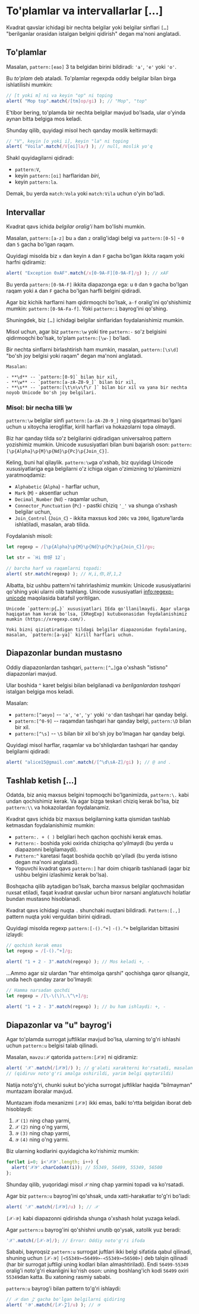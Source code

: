 # To'plamlar va intervallarlar [...]

Kvadrat qavslar ichidagi bir nechta belgilar yoki belgilar sinflari `[…]` "berilganlar orasidan istalgan belgini qidirish" degan ma'noni anglatadi.

## To'plamlar

Masalan, `pattern:[eao]` 3 ta belgidan birini bildiradi: `'a'`, `'e'` yoki `'o'`.

Bu *to'plam* deb ataladi. To'plamlar regexpda oddiy belgilar bilan birga ishlatilishi mumkin:

```js run
// [t yoki m] ni va keyin "op" ni toping
alert( "Mop top".match(/[tm]op/gi) ); // "Mop", "top"
```

E'tibor bering, to'plamda bir nechta belgilar mavjud bo'lsada, ular o'yinda aynan bitta belgiga mos keladi.

Shunday qilib, quyidagi misol hech qanday moslik keltirmaydi:

```js run
// "V", keyin [o yoki i], keyin "la" ni toping
alert( "Voila".match(/V[oi]la/) ); // null, moslik yo'q
```

Shakl quyidagilarni qidiradi:

- `pattern:V`,
- keyin `pattern:[oi]` harflaridan *biri*,
- keyin `pattern:la`.

Demak, bu yerda `match:Vola` yoki `match:Vila` uchun o'yin bo'ladi.

## Intervallar

Kvadrat qavs ichida *belgilar oralig'i* ham bo'lishi mumkin.

Masalan, `pattern:[a-z]` bu `a` dan `z` oralig'idagi belgi va `pattern:[0-5]` - `0` dan `5` gacha bo'lgan raqam.

Quyidagi misolda biz `x` dan keyin `A` dan `F` gacha bo'lgan ikkita raqam yoki harfni qidiramiz:

```js run
alert( "Exception 0xAF".match(/x[0-9A-F][0-9A-F]/g) ); // xAF
```

Bu yerda `pattern:[0-9A-F]` ikkita diapazonga ega: u `0` dan `9` gacha bo'lgan raqam yoki `A` dan `F` gacha bo'lgan harfli belgini qidiradi.

Agar biz kichik harflarni ham qidirmoqchi bo'lsak, `a-f` oralig'ini qo'shishimiz mumkin: `pattern:[0-9A-Fa-f]`. Yoki `pattern:i` bayrog'ini qo'shing.

Shuningdek, biz `[…]` ichidagi belgilar sinflaridan foydalanishimiz mumkin.

Misol uchun, agar biz `pattern:\w` yoki tire `pattern:-` so'z belgisini qidirmoqchi bo'lsak, to'plam `pattern:[\w-]` bo'ladi.

Bir nechta sinflarni birlashtirish ham mumkin, masalan, `pattern:[\s\d]` "bo'sh joy belgisi yoki raqam" degan ma'noni anglatadi.

```smart header="Belgilar sinflari ma'lum belgilar to'plami uchun stenografiyadir"
Masalan:

- **\d** -- `pattern:[0-9]` bilan bir xil,
- **\w** -- `pattern:[a-zA-Z0-9_]` bilan bir xil,
- **\s** -- `pattern:[\t\n\v\f\r ]` bilan bir xil va yana bir nechta noyob Unicode bo'sh joy belgilari.
```

### Misol: bir necha tilli \w

`pattern:\w` belgilar sinfi `pattern:[a-zA-Z0-9_]` ning qisqartmasi bo'lgani uchun u xitoycha ierogliflar, kirill harflari va hokazolarni topa olmaydi.

Biz har qanday tilda so'z belgilarini qidiradigan universalroq pattern yozishimiz mumkin. Unicode xususiyatlari bilan buni bajarish oson: `pattern:[\p{Alpha}\p{M}\p{Nd}\p{Pc}\p{Join_C}]`.

Keling, buni hal qilaylik. `pattern:\w`ga o'xshab, biz quyidagi Unicode xususiyatlariga ega belgilarni o'z ichiga olgan o'zimizning to'plamimizni yaratmoqdamiz:

- `Alphabetic` (`Alpha`) - harflar uchun,
- `Mark` (`M`) - aksentlar uchun
- `Decimal_Number` (`Nd`) - raqamlar uchun,
- `Connector_Punctuation` (`Pc`) - pastki chiziq `'_'` va shunga o'xshash belgilar uchun,
- `Join_Control` (`Join_C`) - ikkita maxsus kod `200c` va `200d`, ligature'larda ishlatiladi, masalan, arab tilida.

Foydalanish misoli:

```js run
let regexp = /[\p{Alpha}\p{M}\p{Nd}\p{Pc}\p{Join_C}]/gu;

let str = `Hi 你好 12`;

// barcha harf va raqamlarni topadi:
alert( str.match(regexp) ); // H,i,你,好,1,2
```

Albatta, biz ushbu pattern'ni tahrirlashimiz mumkin: Unicode xususiyatlarini qo'shing yoki ularni olib tashlang. Unicode xususiyatlari <info:regexp-unicode> maqolasida batafsil yoritilgan.

```warn header="Unicode xususiyatlari IE da qo'llab-quvvatlanmaydi"
Unicode `pattern:p{…}` xususiyatlari IEda qo'llanilmaydi. Agar ularga haqiqatan ham kerak bo'lsa, [XRegExp] kutubxonasidan foydalanishimiz mumkin (https://xregexp.com/).

Yoki bizni qiziqtiradigan tildagi belgilar diapazonidan foydalaning, masalan, `pattern:[a-ya]` kirill harflari uchun.
```

## Diapazonlar bundan mustasno

Oddiy diapazonlardan tashqari, `pattern:[^…]`ga o'xshash "istisno" diapazonlari mavjud.

Ular boshida `^` karet belgisi bilan belgilanadi va *berilganlardan tashqari* istalgan belgiga mos keladi.

Masalan:

- `pattern:[^aeyo]` -- `'a'`, `'e'`, `'y'` yoki `'o'`dan tashqari har qanday belgi.
- `pattern:[^0-9]` -- raqamdan tashqari har qanday belgi, `pattern:\D` bilan bir xil.
- `pattern:[^\s]` -- `\S` bilan bir xil bo'sh joy bo'lmagan har qanday belgi.

Quyidagi misol harflar, raqamlar va bo'shliqlardan tashqari har qanday belgilarni qidiradi:

```js run
alert( "alice15@gmail.com".match(/[^\d\sA-Z]/gi) ); // @ and .
```

## Tashlab ketish […]

Odatda, biz aniq maxsus belgini topmoqchi bo'lganimizda, `pattern:\.` kabi undan qochishimiz kerak. Va agar bizga teskari chiziq kerak bo'lsa, biz `pattern:\\` va hokazolardan foydalanamiz.

Kvadrat qavs ichida biz maxsus belgilarning katta qismidan tashlab ketmasdan foydalanishimiz mumkin:

- `pattern:. + ( )` belgilari hech qachon qochishi kerak emas.
- `Pattern:-` boshida yoki oxirida chiziqcha qo'yilmaydi (bu yerda u diapazonni belgilamaydi).
- `Pattern:^` karetasi faqat boshida qochib qo'yiladi (bu yerda istisno degan ma'noni anglatadi).
- Yopuvchi kvadrat qavs `pattern:]` har doim chiqarib tashlanadi (agar biz ushbu belgini izlashimiz kerak bo'lsa).

Boshqacha qilib aytadigan bo'lsak, barcha maxsus belgilar qochmasidan ruxsat etiladi, faqat kvadrat qavslar uchun biror narsani anglatuvchi holatlar bundan mustasno hisoblanadi.

Kvadrat qavs ichidagi nuqta `.` shunchaki nuqtani bildiradi. `Pattern:[.,]` pattern nuqta yoki verguldan birini qidiradi.

Quyidagi misolda regexp `pattern:[-().^+]` `-().^+` belgilaridan bittasini izlaydi:

```js run
// qochish kerak emas
let regexp = /[-().^+]/g;

alert( "1 + 2 - 3".match(regexp) ); // Mos keladi +, -
```

...Ammo agar siz ulardan "har ehtimolga qarshi" qochishga qaror qilsangiz, unda hech qanday zarar bo'lmaydi:

```js run
// Hamma narsadan qochdi
let regexp = /[\-\(\)\.\^\+]/g;

alert( "1 + 2 - 3".match(regexp) ); // bu ham ishlaydi: +, -
```

## Diapazonlar va "u" bayrog'i

Agar to'plamda surrogat juftliklar mavjud bo'lsa, ularning to'g'ri ishlashi uchun `pattern:u` belgisi talab qilinadi.

Masalan, `mavzu:𝒳` qatorida `pattern:[𝒳𝒴]` ni qidiramiz:

```js run
alert( '𝒳'.match(/[𝒳𝒴]/) ); // g'alati xarakterni ko'rsatadi, masalan [?]
// (qidiruv noto'g'ri amalga oshirildi, yarim belgi qaytarildi)
```

Natija noto'g'ri, chunki sukut bo'yicha surrogat juftliklar haqida "bilmayman" muntazam iboralar mavjud.

Muntazam ifoda mexanizmi `[𝒳𝒴]` ikki emas, balki to'rtta belgidan iborat deb hisoblaydi:
1. `𝒳` `(1)` ning chap yarmi,
2. `𝒳` `(2)` ning o'ng yarmi,
3. `𝒴` `(3)` ning chap yarmi,
4. `𝒴` `(4)` ning o'ng yarmi.

Biz ularning kodlarini quyidagicha ko'rishimiz mumkin:

```js run
for(let i=0; i<'𝒳𝒴'.length; i++) {
  alert('𝒳𝒴'.charCodeAt(i)); // 55349, 56499, 55349, 56500
};
```

Shunday qilib, yuqoridagi misol `𝒳` ning chap yarmini topadi va ko'rsatadi.

Agar biz `pattern:u` bayrog'ini qo'shsak, unda xatti-harakatlar to'g'ri bo'ladi:

```js run
alert( '𝒳'.match(/[𝒳𝒴]/u) ); // 𝒳
```

`[𝒳-𝒴]` kabi diapazonni qidirishda shunga o'xshash holat yuzaga keladi.

Agar `pattern:u` bayrog'ini qo'shishni unutib qo'ysak, xatolik yuz beradi:
```js run
'𝒳'.match(/[𝒳-𝒴]/); // Error: Oddiy noto'g'ri ifoda
```

Sababi, bayroqsiz `pattern:u` surrogat juftlari ikki belgi sifatida qabul qilinadi, shuning uchun `[𝒳-𝒴]` `[<55349><56499>-<55349><56500>]` deb talqin qilinadi (har bir surrogat juftligi uning kodlari bilan almashtiriladi). Endi `56499-55349` oralig'i noto'g'ri ekanligini ko'rish oson: uning boshlang'ich kodi `56499` oxiri `55349`dan katta. Bu xatoning rasmiy sababi.

`pattern:u` bayrog'i bilan pattern to'g'ri ishlaydi:

```js run
// 𝒳 dan 𝒵 gacha bo'lgan belgilarni qidiring
alert( '𝒴'.match(/[𝒳-𝒵]/u) ); // 𝒴
```
